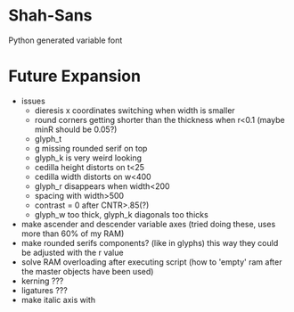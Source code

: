 # Shah-Sans
Python generated variable font

# Future Expansion
- issues
	- dieresis x coordinates switching when width is smaller
	- round corners getting shorter than the thickness when r<0.1 (maybe minR should be 0.05?)
	- glyph_t
	- g missing rounded serif on top
	- glyph_k is very weird looking
	- cedilla height distorts on t<25
	- cedilla width distorts on w<400
	- glyph_r disappears when width<200
	- spacing with width>500
	- contrast = 0 after CNTR>.85(?)
	- glyph_w too thick, glyph_k diagonals too thicks
- make ascender and descender variable axes (tried doing these, uses more than 60% of my RAM)
- make rounded serifs components? (like in glyphs) this way they could be adjusted with the r value
- solve RAM overloading after executing script (how to 'empty' ram after the master objects have been used)
- kerning ???
- ligatures ???
- make italic axis with 

